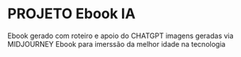 # PROJETO Ebook IA
Ebook gerado com roteiro e apoio do CHATGPT imagens geradas via MIDJOURNEY
Ebook para imerssão da melhor idade na tecnologia 
